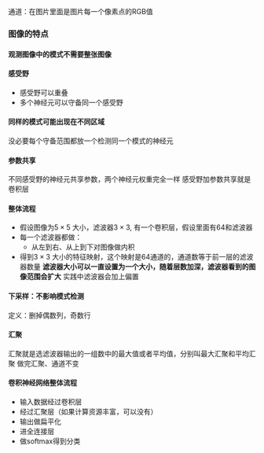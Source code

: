 通道：在图片里面是图片每一个像素点的RGB值
### 图像的特点
#### 观测图像中的模式不需要整张图像
#### 感受野
- 感受野可以重叠
- 多个神经元可以守备同一个感受野

#### 同样的模式可能出现在不同区域
没必要每个守备范围都放一个检测同一个模式的神经元
#### 参数共享
不同感受野的神经元共享参数，两个神经元权重完全一样
感受野加参数共享就是卷积层

#### 整体流程
- 假设图像为$5\times 5$ 大小，滤波器$3\times 3$, 有一个卷积层，假设里面有64和滤波器
- 每一个滤波器都做：
	- 从左到右、从上到下对图像做内积
- 得到$3\times 3$ 大小的特征映射，这个映射是64通道的，通道数等于前一层的滤波器数量
**滤波器大小可以一直设置为一个大小，随着层数加深，滤波器看到的图像范围会扩大**
实践中滤波器会加上偏置

#### 下采样：不影响模式检测
定义：删掉偶数列，奇数行

#### 汇聚
汇聚就是选滤波器输出的一组数中的最大值或者平均值，分别叫最大汇聚和平均汇聚
做完汇聚、通道不变

#### 卷积神经网络整体流程
- 输入数据经过卷积层
- 经过汇聚层（如果计算资源丰富，可以没有）
- 输出做扁平化
- 进全连接层
- 做softmax得到分类
